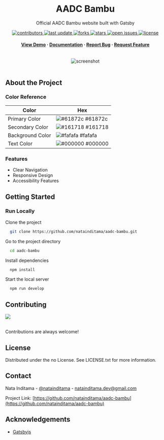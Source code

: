 <!--
Hey, thanks for using the awesome-readme-template template.  
If you have any enhancements, then fork this project and create a pull request 
or just open an issue with the label "enhancement".

Don't forget to give this project a star for additional support ;)
Maybe you can mention me or this repo in the acknowledgements too
-->

<!--
This README is a slimmed down version of the original one.
Removed sections:
- Screenshots
- Running Test
- Deployment
- FAQ
- Acknowledgements
-->

<div align="center">
  <h1>AADC Bambu</h1>
  <p>
    Official AADC Bambu website built with Gatsby  
  </p>

<!-- Badges -->
<p>
  <a href="https://github.com/natainditama/aadc-bambu/graphs/contributors">
    <img src="https://img.shields.io/github/contributors/natainditama/aadc-bambu" alt="contributors" />
  </a>
  <a href="">
    <img src="https://img.shields.io/github/last-commit/natainditama/aadc-bambu" alt="last update" />
  </a>
  <a href="https://github.com/natainditama/aadc-bambu/network/members">
    <img src="https://img.shields.io/github/forks/natainditama/aadc-bambu" alt="forks" />
  </a>
  <a href="https://github.com/natainditama/aadc-bambuaadc-bambu/stargazers">
    <img src="https://img.shields.io/github/stars/natainditama/aadc-bambu" alt="stars" />
  </a>
  <a href="https://github.com/natainditama/aadc-bambu/issues/">
    <img src="https://img.shields.io/github/issues/natainditama/aadc-bambu" alt="open issues" />
  </a>
  <a href="https://github.com/natainditama/aadc-bambu/blob/master/LICENSE">
    <img src="https://img.shields.io/github/license/natainditama/aadc-bambu.svg" alt="license" />
  </a>
</p>
   
<h4>
    <a href="https://github.com/natainditama/aadc-bambu/">View Demo</a>
  <span> · </span>
    <a href="https://github.com/natainditama/aadc-bambu">Documentation</a>
  <span> · </span>
    <a href="https://github.com/natainditama/aadc-bambu/issues/">Report Bug</a>
  <span> · </span>
    <a href="https://github.com/natainditama/aadc-bambu/issues/">Request Feature</a>
  </h4>
</div>

<br />

<div align="center"> 
  <img src="https://github.com/natainditama/aadc-bambu/assets/81244669/c9f69bfe-02ce-4c2a-a606-39fe8793cc2c" alt="screenshot" />
</div>

<br />

<!-- About the Project -->
## About the Project

<!-- Color Reference -->
### Color Reference

| Color             | Hex                                                                |
| ----------------- | ------------------------------------------------------------------ |
| Primary Color | ![#61872c](https://via.placeholder.com/10/61872c?text=+) #61872c |
| Secondary Color | ![#161718](https://via.placeholder.com/10/161718?text=+) #161718 |
| Background Color | ![#fafafa](https://via.placeholder.com/10/fafafa?text=+) #fafafa |
| Text Color | ![#000000](https://via.placeholder.com/10/000000?text=+) #000000 |

<!-- Features -->
### Features

- Clear Navigation
- Responsive Design
- Accessibility Features

<!-- Getting Started -->
## 	Getting Started

<!-- Run Locally -->
### Run Locally

Clone the project

```bash
  git clone https://github.com/natainditama/aadc-bambu.git
```

Go to the project directory

```bash
  cd aadc-bambu
```

Install dependencies

```bash
  npm install
```

Start the local server

```bash
  npm run develop
```

<!-- Contributing -->
## Contributing

<a href="https://github.com/natainditama/aadc-bambu/graphs/contributors">
  <img src="https://contrib.rocks/image?repo=natainditama/aadc-bambu" />
</a><br /><br />

Contributions are always welcome!

<!-- License -->
## License

Distributed under the no License. See LICENSE.txt for more information.

<!-- Contact -->
## Contact

Nata Inditama - [@natainditama](https://t.me/natainditama) - natainditama.dev@gmail.com

Project Link: [https://github.com/natainditama/aadc-bambu](https://github.com/natainditama/aadc-bambu)

<!-- Acknowledgements -->
## Acknowledgements

- [Gatsbyjs](https://www.gatsbyjs.com/)
